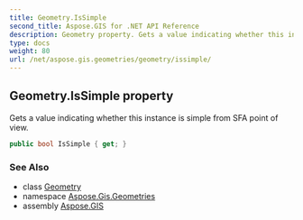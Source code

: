 ```yaml
---
title: Geometry.IsSimple
second_title: Aspose.GIS for .NET API Reference
description: Geometry property. Gets a value indicating whether this instance is simple from SFA point of view
type: docs
weight: 80
url: /net/aspose.gis.geometries/geometry/issimple/
---
```

## Geometry.IsSimple property

Gets a value indicating whether this instance is simple from SFA point of view.

```csharp
public bool IsSimple { get; }
```

### See Also

* class [Geometry](../)
* namespace [Aspose.Gis.Geometries](../../geometry/)
* assembly [Aspose.GIS](../../../)


